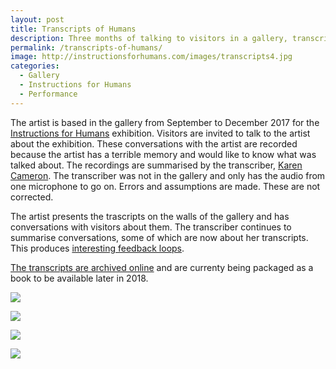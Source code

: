 ```yaml
---
layout: post
title: Transcripts of Humans
description: Three months of talking to visitors in a gallery, transcribed for the gallery wall. 
permalink: /transcripts-of-humans/
image: http://instructionsforhumans.com/images/transcripts4.jpg
categories:
  - Gallery
  - Instructions for Humans
  - Performance
---
```


The artist is based in the gallery from September to December 2017 for the [Instructions for Humans](http://instructionsforhumans.com/) exhibition. Visitors are invited to talk to the artist about the exhibition. These conversations with the artist are recorded because the artist has a terrible memory and would like to know what was talked about. The recordings are summarised by the transcriber, [Karen Cameron](https://twitter.com/KCanard). The transcriber was not in the gallery and only has the audio from one microphone to go on. Errors and assumptions are made. These are not corrected. 

The artist presents the trascripts on the walls of the gallery and has conversations with visitors about them. The transcriber continues to summarise conversations, some of which are now about her transcripts. This produces [interesting feedback loops](https://amwritingthings.tumblr.com/post/166671665230/systems-in-the-text). 

[The transcripts are archived online](http://instructionsforhumans.com/transcripts/) and are currenty being packaged as a book to be available later in 2018. 


![](http://instructionsforhumans.com/images/transcripts4.jpg)

![](http://instructionsforhumans.com/images/transcripts1.jpg)

![](http://instructionsforhumans.com/images/transcripts2.jpg)

![](http://art.peteashton.com/assets/images/ifh-audo-surv-notice.jpg)
